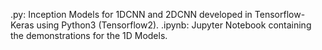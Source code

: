 .py: Inception Models for 1DCNN and 2DCNN developed in Tensorflow-Keras using Python3 (Tensorflow2).
.ipynb: Jupyter Notebook containing the demonstrations for the 1D Models.
